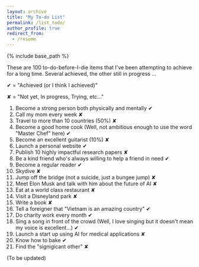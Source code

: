 ```yaml
---
layout: archive
title: "My To-do List"
permalink: /list_todo/
author_profile: true
redirect_from:
  - /resume
---
```


{% include base_path %}

These are 100 to-do-before-I-die items that I've been attempting to achieve for a long time. Several achieved, the other still in progress ... 

&#10004; = "Achieved (or I think I achieved)"

&#10008; = "Not yet, In progress, Trying, etc..."

1. Become a strong person both physically and mentally &#10004;
2. Call my mom every week &#10008;
3. Travel to more than 10 countries (50%) &#10008;
4. Become a good home cook (Well, not ambitious enough to use the word "Master Chef" here) &#10004;
5. Become an excellent guitarist (10%) &#10008;
6. Launch a personal website &#10004;
7. Publish 10 highly impactful research papers &#10008;
8. Be a kind friend who's always willing to help a friend in need &#10004;
9. Become a regular reader &#10004; 
10. Skydive &#10008;
11. Jump off the bridge (not a suicide, just a bungee jump) &#10008;
12. Meet Elon Musk and talk with him about the future of AI &#10008;
13. Eat at a world class restaurant &#10008;
14. Visit a Disneyland park &#10008;
15. Write a book &#10008;
16. Tell a foreigner that "Vietnam is an amazing country" &#10004;
17. Do charity work every month &#10004;
18. Sing a song in front of the crowd (Well, I love singing but it doesn't mean my voice is excellent...) &#10004;
19. Launch a start up using AI for medical applications &#10008;
20. Know how to bake &#10004;
21. Find the "signigicant other" &#10008;

(To be updated)

